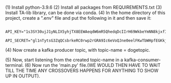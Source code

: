 (1) Install python-3.9.6
(2) Install all packages from REQUIREMENTS.txt
(3) Install TA-lib library, can be done via conda.
(4) In the home directory of this project, create a ".env" file and put the following in it and then save it:
        
           API_KEY="1s3SY30ujJ1yNLIX5yhjTX8EEWAeqdW6mR5QhedqDcIIrH69WkbeYmNN8kjxfIAZ"
           API_SECRET="gl1nTytsG3ZqQCsbrkeRC0rwp2rGRA9Ic6eVoQJne0eelFKwTbWHpfEGKkjpmP3d"

(4) Now create a kafka producer topic, with topic-name = dogetopic.

(5) Now, start listening from the created topic-name in a kafka-consumer-terminal.
(6) Now run the 'main.py' file.(WE WOULD THEN HAVE TO WAIT TILL THE TIME ANY CROSSOVERS HAPPENS FOR ANYTHING TO SHOW UP IN OUTPUT).